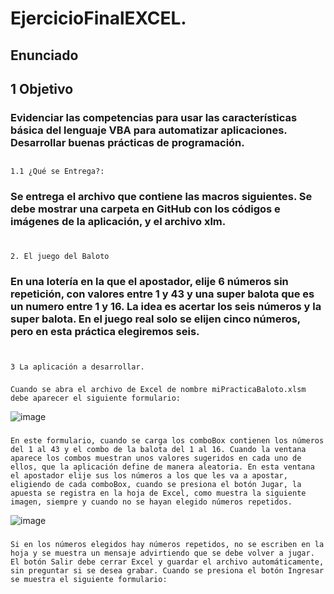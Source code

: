 # EjercicioFinalEXCEL.
## Enunciado
##  1 Objetivo
  ### Evidenciar las competencias para usar las características básica del lenguaje VBA para automatizar aplicaciones.  Desarrollar buenas prácticas de programación.
   ## 
    1.1 ¿Qué se Entrega?:
### Se entrega el archivo que contiene las macros siguientes. Se debe mostrar una carpeta en GitHub con los códigos e imágenes de la aplicación, y el archivo xlm.
# 
    2. El juego del Baloto
### En una lotería en la que el apostador, elije 6 números sin repetición, con valores entre 1 y 43 y una super balota que es un numero entre 1 y 16. La idea es acertar los seis números y la super balota. En el juego real solo se elijen cinco números, pero en esta práctica elegiremos seis.
# 
    3 La aplicación a desarrollar.
### 
    Cuando se abra el archivo de Excel de nombre miPracticaBaloto.xlsm debe aparecer el siguiente formulario:
![image](https://github.com/user-attachments/assets/b8cc0562-188d-4732-a2d6-509c4130e0ce)
### 
    En este formulario, cuando se carga los comboBox contienen los números del 1 al 43 y el combo de la balota del 1 al 16. Cuando la ventana aparece los combos muestran unos valores sugeridos en cada uno de ellos, que la aplicación define de manera aleatoria. En esta ventana el apostador elije sus los números a los que les va a apostar, eligiendo de cada comboBox, cuando se presiona el botón Jugar, la apuesta se registra en la hoja de Excel, como muestra la siguiente imagen, siempre y cuando no se hayan elegido números repetidos.
![image](https://github.com/user-attachments/assets/eb40f4bb-2779-4c44-9888-aa3ba75db11f)

### 
    Si en los números elegidos hay números repetidos, no se escriben en la hoja y se muestra un mensaje advirtiendo que se debe volver a jugar. El botón Salir debe cerrar Excel y guardar el archivo automáticamente, sin preguntar si se desea grabar. Cuando se presiona el botón Ingresar se muestra el siguiente formulario:

